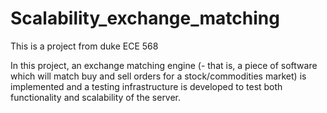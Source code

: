 # Scalability_exchange_matching

This is a project from duke ECE 568

In this project, an exchange matching engine (- that is, a piece of software which will match buy and sell orders for a stock/commodities market) is implemented and a testing infrastructure is developed to test both functionality and scalability of the server.	 
